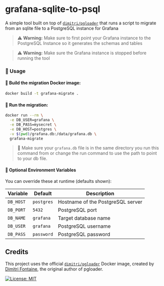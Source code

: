 # grafana-sqlite-to-psql
A simple tool built on top of [`dimitri/pgloader`](https://hub.docker.com/r/dimitri/pgloader) that runs a script to migrate from an sqlite file to a PostgreSQL instance for Grafana

> ⚠️ **Warning:**  Make sure to first point your Grafana instance to the PostgreSQL Instance so it generates the schemas and tables

> ⚠️ **Warning:**  Make sure the Grafana instance is stopped before running the tool

### 🚀 Usage

#### 🐳 Build the migration Docker image:

```bash
docker build -t grafana-migrate .
```

#### 🔁 Run the migration:

```bash
docker run --rm \
  -e DB_USER=grafana \
  -e DB_PASS=mysecret \
  -e DB_HOST=postgres \
  -v $(pwd)/grafana.db:/data/grafana.db \
  grafana-migrate
```

> 📁 Make sure your `grafana.db` file is in the same directory you run this command from or change the run command to use the path to point to your db file.

#### 📌 Optional Environment Variables

You can override these at runtime (defaults shown):

| Variable    | Default    | Description                         |
|-------------|------------|-------------------------------------|
| `DB_HOST`   | `postgres` | Hostname of the PostgreSQL server   |
| `DB_PORT`   | `5432`     | PostgreSQL port                     |
| `DB_NAME`   | `grafana`  | Target database name                |
| `DB_USER`   | `grafana`  | PostgreSQL username                 |
| `DB_PASS`   | `password` | PostgreSQL password                 |

## Credits

This project uses the official [`dimitri/pgloader`](https://hub.docker.com/r/dimitri/pgloader) Docker image, created by [Dimitri Fontaine](https://github.com/dimitri), the original author of pgloader.

[![License: MIT](https://img.shields.io/badge/License-MIT-yellow.svg)](LICENSE)